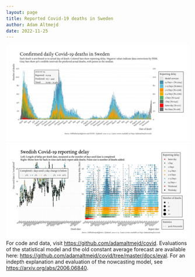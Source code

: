 ```yaml
---
layout: page
title: Reported Covid-19 deaths in Sweden
author: Adam Altmejd
date: 2022-11-25
---
```


![Graph of Swedish Covid-19 deaths with reporting delay.](deaths_lag_sweden_2022-11-25.png "Swedish Covid-19 deaths.")
![Graph of Swedish Covid-19 reporting delay in daily deaths.](lag_trend_sweden_2022-11-25.png "Trend in Swedish Covid-19 mortality reporting delay.")
For code and data, visit <https://github.com/adamaltmejd/covid>.
Evaluations of the statistical model and the old constant average forecast are available here: <https://github.com/adamaltmejd/covid/tree/master/docs/eval>.
For an indepth explanation and evaluation of the nowcasting model, see <https://arxiv.org/abs/2006.06840>.
